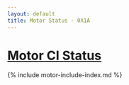 ```yaml
---
layout: default
title: Motor Status - 0X1A
---
```


<div class="row">
    <div class="col-lg-12 section">
	<h1 class="section-heading"><a href="https://github.com/0X1A/motor">Motor CI Status</a></h1>
	{% include motor-include-index.md %}
    </div>
</div>
